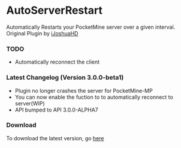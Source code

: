 # AutoServerRestart
Automatically Restarts your PocketMine server over a given interval.
Original Plugin by [iJoshuaHD](https://github.com/iJoshuaHD)

### TODO
- Automatically reconnect the client

### Latest Changelog (Version 3.0.0-beta1)
- Plugin no longer crashes the server for PocketMine-MP
- You can now enable the fuction to to automatically reconnect to server(WIP)
- API bumped to API 3.0.0-ALPHA7

### Download
To download the latest version, go [here](https://github.com/LeronDoesGM/AutoServerRestart/releases)